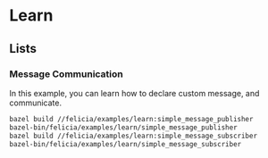 # Learn

## Lists

### Message Communication

In this example, you can learn how to declare custom message, and communicate.

```bash
bazel build //felicia/examples/learn:simple_message_publisher
bazel-bin/felicia/examples/learn/simple_message_publisher
bazel build //felicia/examples/learn:simple_message_subscriber
bazel-bin/felicia/examples/learn/simple_message_subscriber
```
